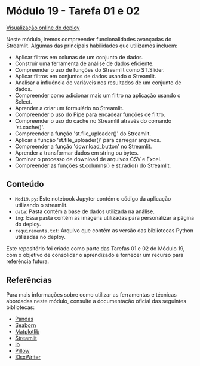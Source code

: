# Módulo 19 - Tarefa 01 e 02 

[Visualização online do deploy](https://ebac-data-science-mod-19.streamlit.app)

Neste módulo, iremos compreender funcionalidades avançadas do Streamlit. Algumas das principais habilidades que utilizamos incluem:

- Aplicar filtros em colunas de um conjunto de dados.
- Construir uma ferramenta de análise de dados eficiente.
- Compreender o uso de funções do Streamlit como ST.Slider.
- Aplicar filtros em conjuntos de dados usando o Streamlit.
- Analisar a influência de variáveis nos resultados de um conjunto de dados.
- Compreender como adicionar mais um filtro na aplicação usando o Select.
- Aprender a criar um formulário no Streamlit.
- Compreender o uso do Pipe para encadear funções de filtro.
- Compreender o uso do cache no Streamlit através do comando 'st.cache()'.
- Compreender a função 'st.file_uploader()' do Streamlit.
- Aplicar a função 'st.file_uploader()' para carregar arquivos.
- Compreender a função 'download_button' no Streamlit.
- Aprender a transformar dados em string ou bytes.
- Dominar o processo de download de arquivos CSV e Excel.
- Compreender as funções st.columns() e st.radio() do Streamlit.


## Conteúdo

- `Mod19.py`: Este notebook Jupyter contém o código da aplicação utilizando o streamlit.
- `data`: Pasta contém a base de dados utilizada na análise.
- `img`: Essa pasta contém as imagens utilizadas para personalizar a página do deploy.
- `requirements.txt`: Arquivo que contém as versão das bibliotecas Python utilizadas no deploy.


Este repositório foi criado como parte das Tarefas 01 e 02 do Módulo 19, com o objetivo de consolidar o aprendizado e fornecer um recurso para referência futura.

## Referências

Para mais informações sobre como utilizar as ferramentas e técnicas abordadas neste módulo, consulte a documentação oficial das seguintes bibliotecas:

- [Pandas](https://pandas.pydata.org/docs/)
- [Seaborn](https://seaborn.pydata.org/)
- [Matplotlib](https://matplotlib.org/)
- [Streamlit](https://docs.streamlit.io/)
- [Io](https://docs.python.org/3/library/io.html)
- [Pillow](https://pillow.readthedocs.io/en/stable/)
- [XlsxWriter](https://xlsxwriter.readthedocs.io)






